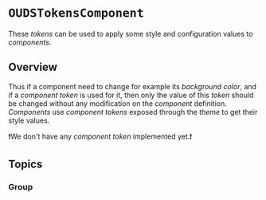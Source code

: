 # ``OUDSTokensComponent``

These _tokens_ can be used to apply some style and configuration values to _components_.

## Overview

Thus if a component need to change for example its _background color_, and if a _component token_ is used for it, then only the value of this _token_ should be changed without any modification on the _component_ definition.
_Components_ use _component tokens_ exposed through the _theme_ to get their style values.

❗We don't have any *component token* implemented yet.❗

## Topics

### Group
